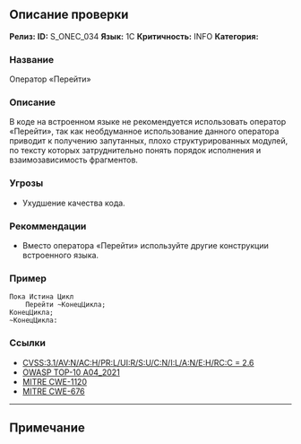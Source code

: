 ## Описание проверки
**Релиз:**
**ID:** S_ONEC_034
**Язык:** 1С
**Критичность:** INFO
**Категория:** 

### Название 
Оператор «Перейти»
### Описание 
В коде на встроенном языке не рекомендуется использовать оператор «Перейти», так как необдуманное использование данного оператора приводит к получению запутанных, плохо структурированных модулей, по тексту которых затруднительно понять порядок исполнения и взаимозависимость фрагментов.

### Угрозы 
- Ухудшение качества кода.
### Рекоммендации 
- Вместо оператора «Перейти» используйте другие конструкции встроенного языка.
### Пример 
``` 
Пока Истина Цикл
	Перейти ~КонецЦикла;
КонецЦикла;
~КонецЦикла:
``` 
### Ссылки
- [CVSS:3.1/AV:N/AC:H/PR:L/UI:R/S:U/C:N/I:L/A:N/E:H/RC:C = 2.6](https://www.first.org/cvss/calculator/3.1#CVSS:3.1/AV:N/AC:H/PR:L/UI:R/S:U/C:N/I:L/A:N/E:H/RC:C)
- [OWASP TOP-10 A04_2021](https://owasp.org/Top10/A04_2021-Insecure_Design/)
- [MITRE CWE-1120](https://cwe.mitre.org/data/definitions/1120.html)
- [MITRE CWE-676](https://cwe.mitre.org/data/definitions/676.html)

---
## Примечание
